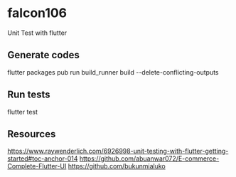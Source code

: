 # falcon106

Unit Test with flutter

## Generate codes

flutter packages pub run build_runner build --delete-conflicting-outputs


## Run tests
flutter test


## Resources
https://www.raywenderlich.com/6926998-unit-testing-with-flutter-getting-started#toc-anchor-014
https://github.com/abuanwar072/E-commerce-Complete-Flutter-UI
https://github.com/bukunmialuko